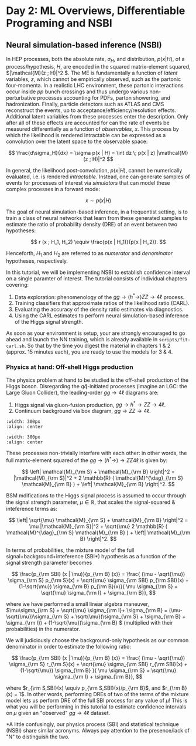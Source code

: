 # Day 2: ML Overviews, Differentiable Programing and NSBI

## Neural simulation-based inference (NSBI)

In HEP processes, both the absolute rate, $\sigma_H$, and distribution, $p(x | H)$, of a process/hypothesis, $H$, are encoded in the squared matrix-element squared, $|\mathcal{M}(z ; H)|^2 $.
The ME is fundamentally a function of *latent* variables, $z$, which cannot be empirically observed, such as the partonic four-momenta.
In a realistic LHC environment, these partonic interactions occur inside $pp$ bunch crossings and thus undergo various non-perturbative processes accounting for PDFs, parton showering, and hadronization.
Finally, particle detectors such as ATLAS and CMS reconstruct the events, up to acceptance/efficiency/resolution effects. 
Additional latent variables from these processes enter the description.
Only after all of these effects are accounted for can the rate of events be measured differentially as a function of *observables*, $x$.
This process by which the likelihood is rendered intractable can be expressed as a convolution over the latent space to the observable space:

$$ \frac{d\sigma_H}{dx} = \sigma p(x | H) = \int dz \; p(x | z) |\mathcal{M}(z ; H)|^2 $$

In general, the likelihood post-convolution, $p(x | H)$, cannot be numerically evaluated, i.e. is rendered *intractable*.
Instead, one can generate samples of events for processes of interest via *simulators* that can model these complex processes in a forward mode:

$$
x \sim p(x | H)
$$

The goal of neural simulation-based inference, in a frequentist setting, is to train a class of neural networks that learn from these generated samples to estimate the ratio of probability density (DRE) of an event between two hypotheses:

$$
r (x ; H_1, H_2) \equiv \frac{p(x | H_1)}{p(x | H_2)}.
$$

Henceforth, $H_1$ and $H_2$ are referred to as _numerator_ and _denominator_ hypotheses, respectively.

In this tutorial, we will be implementing NSBI to establish confidence interval on a single paramter of interest.
The tutorial consists of individual chapters covering:

1. Data exploration: phenomenology of the $gg \to (h^{\ast} \to) ZZ \to 4\ell$ process.
2. Training classifiers that approximate ratios of the likelihood ratio (CARL).
3. Evaluating the accuracy of the density ratio estimates via diagnostics.
4. Using the CARL estimates to perform neural simulation-based inference of the Higgs signal strength.

As soon as your environment is setup, your are strongly encouraged to go ahead and launch the NN training, which is already available in `scripts/fit-carl.sh`. So that by the time you digest the material in chapters 1 & 2 (approx. 15 minutes each), you are ready to use the models for 3 & 4.

### Physics at hand: Off-shell Higgs production

The physics problem at hand to be studied is the off-shell production of the Higgs boson. Disregarding the $q\bar{q}$-initiated processes (imagine an LGC: the Large Gluon Collider), the leading-order $gg \to 4\ell$ diagrams are:

1. Higgs signal via gluon-fusion production, $gg \to h^{\ast} \to ZZ \to 4\ell$.
2. Continuum background via box diagram, $gg \to ZZ \to 4\ell$.

```image ./gghzz.png
:width: 300px
:align: center
```
```image ./ggzz.png
:width: 300px
:align: center
```

These processes non-trivially interfere with each other: in other words, the full matrix-element squared of the $gg\to (h^{\ast}\to) \to ZZ 4\ell$ is given by:

$$
\left| \mathcal{M}_{\rm S} + \mathcal{M}_{\rm B} \right|^2 = |\mathcal{M}_{\rm S}|^2 + 2 \mathbb{R} ( \mathcal{M}^{\dag}_{\rm S} \mathcal{M}_{\rm B} ) + \left| \mathcal{M}_{\rm B} \right|^2.
$$

BSM mdifications to the Higgs signal process is assumed to occur through the signal strength parameter, $\mu \in \mathbb{R}$, that scales the signal-squared & inteference terms as:

$$
\left| \sqrt{\mu} \mathcal{M}_{\rm S} + \mathcal{M}_{\rm B} \right|^2 = \mu |\mathcal{M}_{\rm S}|^2 + \sqrt{\mu} 2 \mathbb{R} ( \mathcal{M}^{\dag}_{\rm S} \mathcal{M}_{\rm B} ) + \left| \mathcal{M}_{\rm B} \right|^2.
$$

In terms of probabilities, the mixture model of the full signal+background+inteference (SBI*) hypothesis as a function of the signal strength parameter becomes

$$
\frac{p_{\rm SBI} (x | \mu)}{p_{\rm B} (x)} = \frac{ (\mu - \sqrt{\mu}) \sigma_{\rm S} p_{\rm S}(x) + \sqrt{\mu} \sigma_{\rm SBI} p_{\rm SBI}(x) + (1-\sqrt{\mu}) \sigma_{\rm B} p_{\rm B}(x)}{ \mu \sigma_{\rm S} + \sqrt{\mu} \sigma_{\rm I} + \sigma_{\rm B}},
$$

where we have performed a small linear algebra maneuver, $\mu\sigma_{\rm S} + \sqrt{\mu} \sigma_{\rm I}+ \sigma_{\rm B} = (\mu-\sqrt{\mu})\sigma_{\rm S} + \sqrt{\mu}(\sigma_{\rm S} + \sigma_{\rm B} + \sigma_{\rm I}) + (1-\sqrt{\mu})\sigma_{\rm B} $ (multiplied with their probabilities) in the numerator.

We will judiciously choose the background-only hypothesis as our common denominator in order to estimate the following ratio:

$$
\frac{p_{\rm SBI} (x | \mu)}{p_{\rm B} (x)} = \frac{ (\mu - \sqrt{\mu}) \sigma_{\rm S} r_{\rm S}(x) + \sqrt{\mu} \sigma_{\rm SBI} r_{\rm SBI}(x) + (1-\sqrt{\mu}) \sigma_{\rm B} }{ \mu \sigma_{\rm S} + \sqrt{\mu} \sigma_{\rm I} + \sigma_{\rm B}},
$$

where $r_{\rm S,SBI}(x) \equiv p_{\rm S,SBI}(x)/p_{\rm B}$, and $r_{\rm B}(x) = 1$. In other words, performing DREs of two of the terms of the mixture model lets us perform DRE of the full SBI process for any value of $\mu$! This is what you will be performing in this tutorial to estimate confidence intervals on $\mu$ given an "observed" $gg \to 4\ell$ dataset.

*A little confusingly, our physics process (SBI) and statistical technique (NSBI) share similar acronyms. Always pay attention to the presence/lack of "N" to distinguish the two.
